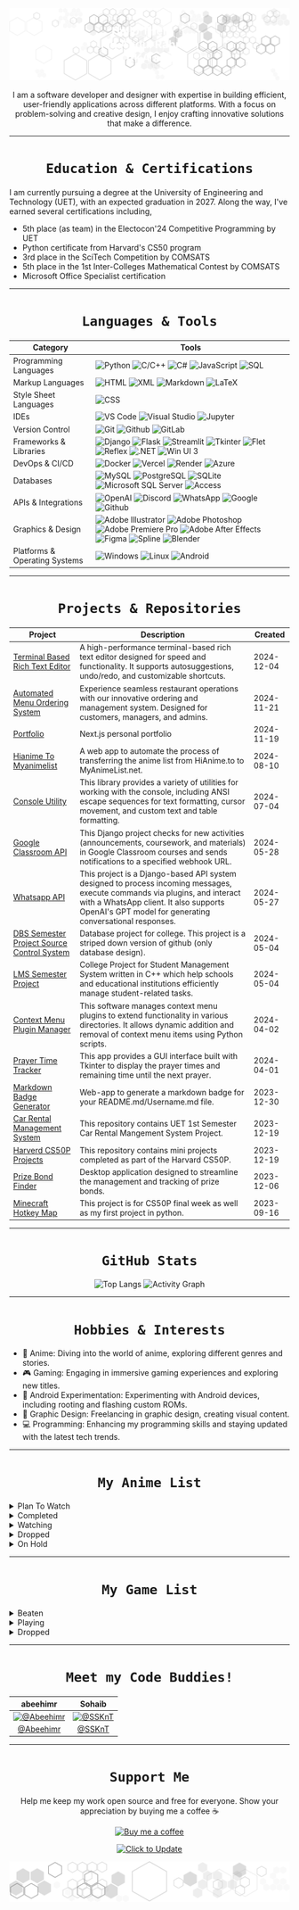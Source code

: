 <div align="center">

![I'm Abdul Rahman AKA abd](assets/svg/header.svg)

</div>

<div align="center">

I am a software developer and designer with expertise in building efficient, user-friendly applications across different platforms. With a focus on problem-solving and creative design, I enjoy crafting innovative solutions that make a difference.

</div>

<div align="center">

---
# `Education & Certifications`

</div>

I am currently pursuing a degree at the University of Engineering and Technology (UET), with an expected graduation in 2027. Along the way, I've earned several certifications including,

- 5th place (as team) in the Electocon'24 Competitive Programming by UET
- Python certificate from Harvard's CS50 program
- 3rd place in the SciTech Competition by COMSATS
- 5th place in the 1st Inter-Colleges Mathematical Contest by COMSATS
- Microsoft Office Specialist certification

<div align="center">

---
# `Languages & Tools`

</div>

<div align="center">

| Category | Tools |
| --- | --- |
| Programming Languages | ![Python](https://img.shields.io/badge/Python-ffffff?logo=python&style=for-the-badge&color=000000&logoColor=3776AB) ![C/C++](https://img.shields.io/badge/C/C++-ffffff?logo=c%2B%2B&style=for-the-badge&color=000000&logoColor=00599C) ![C#](https://img.shields.io/badge/C%23-ffffff?logo=c-sharp&style=for-the-badge&color=000000&logoColor=239120) ![JavaScript](https://img.shields.io/badge/JavaScript-ffffff?logo=javascript&style=for-the-badge&color=000000&logoColor=F7DF1E) ![SQL](https://img.shields.io/badge/SQL-ffffff?logo=sql&style=for-the-badge&color=000000&logoColor=003B57) |
| Markup  Languages | ![HTML](https://img.shields.io/badge/HTML-ffffff?logo=html5&style=for-the-badge&color=000000&logoColor=E34F26) ![XML](https://img.shields.io/badge/XML-ffffff?logo=xml&style=for-the-badge&color=000000&logoColor=FFA500) ![Markdown](https://img.shields.io/badge/Markdown-ffffff?logo=markdown&style=for-the-badge&color=000000&logoColor=ffffff) ![LaTeX](https://img.shields.io/badge/LaTeX-ffffff?logo=latex&style=for-the-badge&color=000000&logoColor=008080) |
| Style Sheet Languages | ![CSS](https://img.shields.io/badge/CSS-ffffff?logo=css3&style=for-the-badge&color=000000&logoColor=1572B6) |
| IDEs | ![VS Code](https://img.shields.io/badge/VS%20Code-ffffff?logo=visual-studio-code&style=for-the-badge&color=000000&logoColor=007ACC) ![Visual Studio](https://img.shields.io/badge/Visual%20Studio-ffffff?logo=visual-studio&style=for-the-badge&color=000000&logoColor=5C2D91) ![Jupyter](https://img.shields.io/badge/Jupyter-ffffff?logo=jupyter&style=for-the-badge&color=000000&logoColor=F37626) |
| Version Control | ![Git](https://img.shields.io/badge/Git-ffffff?logo=git&style=for-the-badge&color=000000&logoColor=F05032) ![Github](https://img.shields.io/badge/Github-ffffff?logo=github&style=for-the-badge&color=000000&logoColor=ffffff) ![GitLab](https://img.shields.io/badge/GitLab-ffffff?logo=gitlab&style=for-the-badge&color=000000&logoColor=FCA121) |
| Frameworks & Libraries | ![Django](https://img.shields.io/badge/Django-ffffff?logo=django&style=for-the-badge&color=000000&logoColor=092E20) ![Flask](https://img.shields.io/badge/Flask-ffffff?logo=flask&style=for-the-badge&color=000000&logoColor=ffffff) ![Streamlit](https://img.shields.io/badge/Streamlit-ffffff?logo=streamlit&style=for-the-badge&color=000000&logoColor=ff4f4f) ![Tkinter](https://img.shields.io/badge/Tkinter-ffffff?logo=tkinter&style=for-the-badge&color=000000&logoColor=ff4f4f) ![Flet](https://img.shields.io/badge/Flet-ffffff?logo=flet&style=for-the-badge&color=000000&logoColor=ff4f4f) ![Reflex](https://img.shields.io/badge/Reflex-ffffff?logo=reflex&style=for-the-badge&color=000000&logoColor=02569B) ![.NET](https://img.shields.io/badge/.NET-ffffff?logo=.net&style=for-the-badge&color=000000&logoColor=512BD4) ![Win UI 3](https://img.shields.io/badge/Win%20UI%203-ffffff?logo=winui&style=for-the-badge&color=000000&logoColor=5C2D91) |
| DevOps & CI/CD | ![Docker](https://img.shields.io/badge/Docker-ffffff?logo=docker&style=for-the-badge&color=000000&logoColor=2496ED) ![Vercel](https://img.shields.io/badge/Vercel-ffffff?logo=vercel&style=for-the-badge&color=000000&logoColor=ffffff) ![Render](https://img.shields.io/badge/Render-ffffff?logo=render&style=for-the-badge&color=000000&logoColor=ffffff) ![Azure](https://img.shields.io/badge/Azure-ffffff?logo=azure&style=for-the-badge&color=000000&logoColor=0089D6) |
| Databases | ![MySQL](https://img.shields.io/badge/MySQL-ffffff?logo=mysql&style=for-the-badge&color=000000&logoColor=4479A1) ![PostgreSQL](https://img.shields.io/badge/PostgreSQL-ffffff?logo=postgresql&style=for-the-badge&color=000000&logoColor=336791) ![SQLite](https://img.shields.io/badge/SQLite-ffffff?logo=sqlite&style=for-the-badge&color=000000&logoColor=003B57) ![Microsoft SQL Server](https://img.shields.io/badge/Microsoft%20SQL%20Server-ffffff?logo=microsoft-sql-server&style=for-the-badge&color=000000&logoColor=CC2927) ![Access](https://img.shields.io/badge/Access-ffffff?logo=access&style=for-the-badge&color=000000&logoColor=A4373A) |
| APIs & Integrations | ![OpenAI](https://img.shields.io/badge/OpenAI-ffffff?logo=openai&style=for-the-badge&color=000000&logoColor=FF0084) ![Discord](https://img.shields.io/badge/Discord-ffffff?logo=discord&style=for-the-badge&color=000000&logoColor=5865F2) ![WhatsApp](https://img.shields.io/badge/WhatsApp-ffffff?logo=whatsapp&style=for-the-badge&color=000000&logoColor=25D366) ![Google](https://img.shields.io/badge/Google-ffffff?logo=google&style=for-the-badge&color=000000&logoColor=4285F4) ![Github](https://img.shields.io/badge/Github-ffffff?logo=github&style=for-the-badge&color=000000&logoColor=ffffff) |
| Graphics & Design | ![Adobe Illustrator](https://img.shields.io/badge/Adobe%20Illustrator-ffffff?logo=adobe-illustrator&style=for-the-badge&color=000000&logoColor=FF9A00) ![Adobe Photoshop](https://img.shields.io/badge/Adobe%20Photoshop-ffffff?logo=adobe-photoshop&style=for-the-badge&color=000000&logoColor=31A8FF) ![Adobe Premiere Pro](https://img.shields.io/badge/Adobe%20Premiere%20Pro-ffffff?logo=adobe-premiere-pro&style=for-the-badge&color=000000&logoColor=9999FF) ![Adobe After Effects](https://img.shields.io/badge/Adobe%20After%20Effects-ffffff?logo=adobe-after-effects&style=for-the-badge&color=000000&logoColor=9999FF) ![Figma](https://img.shields.io/badge/Figma-ffffff?logo=figma&style=for-the-badge&color=000000&logoColor=F24E1E) ![Spline](https://img.shields.io/badge/Spline-ffffff?logo=spline&style=for-the-badge&color=000000&logoColor=FF4F4F) ![Blender](https://img.shields.io/badge/Blender-ffffff?logo=blender&style=for-the-badge&color=000000&logoColor=F5792A) |
| Platforms & Operating Systems | ![Windows](https://img.shields.io/badge/Windows-ffffff?logo=windows&style=for-the-badge&color=000000&logoColor=0078D6) ![Linux](https://img.shields.io/badge/Linux-ffffff?logo=linux&style=for-the-badge&color=000000&logoColor=FCC624) ![Android](https://img.shields.io/badge/Android-ffffff?logo=android&style=for-the-badge&color=000000&logoColor=3DDC84) |

</div>

<div align="center">

---
# `Projects & Repositories`

</div>

<div align="center">

| Project | Description | Created |
| --- | --- | --- |
| [Terminal Based Rich Text Editor](https://github.com/abdbbdii/Terminal-Based-Rich-Text-Editor) | A high-performance terminal-based rich text editor designed for speed and functionality. It supports autosuggestions, undo/redo, and customizable shortcuts. | 2024-12-04 |
| [Automated Menu Ordering System](https://github.com/abdbbdii/Automated-Menu-Ordering-System) | Experience seamless restaurant operations with our innovative ordering and management system. Designed for customers, managers, and admins. | 2024-11-21 |
| [Portfolio](https://github.com/abdbbdii/portfolio) | Next.js personal portfolio | 2024-11-19 |
| [Hianime To Myanimelist](https://github.com/abdbbdii/hianime-to-myanimelist) | A web app to automate the process of transferring the anime list from HiAnime.to to MyAnimeList.net. | 2024-08-10 |
| [Console Utility](https://github.com/abdbbdii/ConsoleUtility) | This library provides a variety of utilities for working with the console, including ANSI escape sequences for text formatting, cursor movement, and custom text and table formatting. | 2024-07-04 |
| [Google Classroom API](https://github.com/abdbbdii/Google_Classroom_API) | This Django project checks for new activities (announcements, coursework, and materials) in Google Classroom courses and sends notifications to a specified webhook URL. | 2024-05-28 |
| [Whatsapp API](https://github.com/abdbbdii/Whatsapp_API) | This project is a Django-based API system designed to process incoming messages, execute commands via plugins, and interact with a WhatsApp client. It also supports OpenAI's GPT model for generating conversational responses. | 2024-05-27 |
| [DBS Semester Project Source Control System](https://github.com/abdbbdii/DBS-Semester-Project-Source-Control-System) | Database project for college. This project is a striped down version of github (only database design). | 2024-05-04 |
| [LMS Semester Project](https://github.com/abdbbdii/LMS-Semester-Project) | College Project for Student Management System written in C++ which help schools and educational institutions efficiently manage student-related tasks. | 2024-05-04 |
| [Context Menu Plugin Manager](https://github.com/abdbbdii/Context-Menu-Plugin-Manager) | This software manages context menu plugins to extend functionality in various directories. It allows dynamic addition and removal of context menu items using Python scripts. | 2024-04-02 |
| [Prayer Time Tracker](https://github.com/abdbbdii/prayer-time-tracker) | This app provides a GUI interface built with Tkinter to display the prayer times and remaining time until the next prayer. | 2024-04-01 |
| [Markdown Badge Generator](https://github.com/abdbbdii/Markdown-badge-generator) | Web-app to generate a markdown badge for your README.md/Username.md file. | 2023-12-30 |
| [Car Rental Management System](https://github.com/abdbbdii/Car-Rental-Management-System) | This repository contains UET 1st Semester Car Rental Mangement System Project. | 2023-12-19 |
| [Harverd CS50P Projects](https://github.com/abdbbdii/Harverd-CS50P-projects) | This repository contains mini projects completed as part of the Harvard CS50P. | 2023-12-19 |
| [Prize Bond Finder](https://github.com/abdbbdii/prize-bond-finder) | Desktop application designed to streamline the management and tracking of prize bonds. | 2023-12-06 |
| [Minecraft Hotkey Map](https://github.com/abdbbdii/minecraft-hotkey-map) | This project is for CS50P final week as well as my first project in python. | 2023-09-16 |

</div>

<div align="center">

---
# `GitHub Stats`

</div>

<div align="center">

![Top Langs](https://github-readme-stats.vercel.app/api/top-langs/?username=abdbbdii&theme=github_dark&hide_border=true&layout=compact&card_width=1000&title_color=adbac7)
![Activity Graph](https://github-readme-activity-graph.vercel.app/graph?username=abdbbdii&theme=github-dark&custom_title=abd's%20this%20month%20activity%20on%20Github&hide_border=true&line=adbac7&color=adbac7)

</div>

<div align="center">

---
# `Hobbies & Interests`

</div>

- 🌟 Anime: Diving into the world of anime, exploring different genres and stories.
- 🎮 Gaming: Engaging in immersive gaming experiences and exploring new titles.
- 🤖 Android Experimentation: Experimenting with Android devices, including rooting and flashing custom ROMs.
- 🎨 Graphic Design: Freelancing in graphic design, creating visual content.
- 💻 Programming: Enhancing my programming skills and staying updated with the latest tech trends.

<div align="center">

---
# `My Anime List`

</div>

<details><summary>Plan To Watch</summary>

| 5-toubun no Hanayome | 91 Days | Akame ga Kill! | Blue Lock |
| :---: | :---: | :---: | :---: |
| ![5-toubun no Hanayome](https://cdn.myanimelist.net/images/anime/1819/97947.webp) | ![91 Days](https://cdn.myanimelist.net/images/anime/13/80515.jpg) | ![Akame ga Kill!](https://cdn.myanimelist.net/images/anime/1429/95946.webp) | ![Blue Lock](https://cdn.myanimelist.net/images/anime/1258/126929.jpg) |
| Boku no Hero Ac...demia | Bungou Stray Dogs | Chuunibyou demo...itai! | Code Geass: Han...louch |
| ![Boku no Hero Academia](https://cdn.myanimelist.net/images/anime/10/78745.jpg) | ![Bungou Stray Dogs](https://cdn.myanimelist.net/images/anime/3/79409.jpg) | ![Chuunibyou demo Koi ga Shitai!](https://cdn.myanimelist.net/images/anime/1905/142840.jpg) | ![Code Geass: Hangyaku no Lelouch](https://cdn.myanimelist.net/images/anime/1032/135088.jpg) |
| Code Geass: Han...orium | Death Parade | Gake no Ue no Ponyo | Haikyuu!! |
| ![Code Geass: Hangyaku no Lelouch R2 Picture Drama - Last Moratorium](https://cdn.myanimelist.net/images/anime/2/88062.webp) | ![Death Parade](https://cdn.myanimelist.net/images/anime/5/71553.webp) | ![Gake no Ue no Ponyo](https://cdn.myanimelist.net/images/anime/1331/138727.jpg) | ![Haikyuu!!](https://cdn.myanimelist.net/images/anime/7/76014.jpg) |
| Hal | Horimiya | Howl no Ugoku Shiro | Kage no Jitsury...u-hen |
| ![Hal](https://cdn.myanimelist.net/images/anime/6/46549.jpg) | ![Horimiya](https://cdn.myanimelist.net/images/anime/1695/111486.webp) | ![Howl no Ugoku Shiro](https://cdn.myanimelist.net/images/anime/1470/138723.jpg) | ![Kage no Jitsuryokusha ni Naritakute! Movie: Zankyou-hen](https://cdn.myanimelist.net/images/anime/1570/140518.jpg) |
| Kaijuu 8-gou Movie | Kengan Ashura Part 2 | Kimitachi wa Do...ru ka | Kiseijuu: Sei n...ritsu |
| ![Kaijuu 8-gou Movie](https://cdn.myanimelist.net/images/anime/1127/146604.jpg) | ![Kengan Ashura Part 2](https://cdn.myanimelist.net/images/anime/1546/102680.jpg) | ![Kimitachi wa Dou Ikiru ka](https://cdn.myanimelist.net/images/anime/1126/139654.webp) | ![Kiseijuu: Sei no Kakuritsu](https://cdn.myanimelist.net/images/anime/3/73178.jpg) |
| Kobayashi-san C...ragon | Kono Subarashii...wo! 2 | Kotonoha no Niwa | Mob Psycho 100:...kusha |
| ![Kobayashi-san Chi no Maid Dragon](https://cdn.myanimelist.net/images/anime/5/85434.webp) | ![Kono Subarashii Sekai ni Shukufuku wo! 2](https://cdn.myanimelist.net/images/anime/2/83188.webp) | ![Kotonoha no Niwa](https://cdn.myanimelist.net/images/anime/1597/112995.jpg) | ![Mob Psycho 100: Reigen - Shirarezaru Kiseki no Reinouryokusha](https://cdn.myanimelist.net/images/anime/7/89331.webp) |
| Ninja Kamui | Omoide no Marnie | Shikanoko Nokon...antan | Shin no Nakama ...shita |
| ![Ninja Kamui](https://cdn.myanimelist.net/images/anime/1142/141351.jpg) | ![Omoide no Marnie](https://cdn.myanimelist.net/images/anime/7/64293.webp) | ![Shikanoko Nokonoko Koshitantan](https://cdn.myanimelist.net/images/anime/1084/144617.jpg) | ![Shin no Nakama ja Nai to Yuusha no Party wo Oidasareta node, Henkyou de Slow Life suru Koto ni Shimashita](https://cdn.myanimelist.net/images/anime/1723/117854.jpg) |
| Shinchou Yuusha...ugiru | Tengoku Daimakyou | Tenkuu no Shiro...aputa | Tensei shitara ...a Ken |
| ![Shinchou Yuusha: Kono Yuusha ga Ore Tueee Kuse ni Shinchou Sugiru](https://cdn.myanimelist.net/images/anime/1715/103419.jpg) | ![Tengoku Daimakyou](https://cdn.myanimelist.net/images/anime/1121/133132.webp) | ![Tenkuu no Shiro Laputa](https://cdn.myanimelist.net/images/anime/5/37799.jpg) | ![Tensei shitara Slime Datta Ken](https://cdn.myanimelist.net/images/anime/1069/123309.webp) |
| Tonari no Kaibu...u-kun | Umi ga Kikoeru | World Trigger 2...eason | Zankyou no Terror |
| ![Tonari no Kaibutsu-kun](https://cdn.myanimelist.net/images/anime/4/39779.jpg) | ![Umi ga Kikoeru](https://cdn.myanimelist.net/images/anime/1498/131411.webp) | ![World Trigger 2nd Season](https://cdn.myanimelist.net/images/anime/1598/110462.jpg) | ![Zankyou no Terror](https://cdn.myanimelist.net/images/anime/1417/117422.webp) |

</details>

<details><summary>Completed</summary>

| Ano Hi Mita Han...Movie | Ansatsu Kyoushitsu | Ansatsu Kyoushi...eason | Bleach Movie 3:... Yobu |
| :---: | :---: | :---: | :---: |
| ![Ano Hi Mita Hana no Namae wo Bokutachi wa Mada Shiranai. Movie](https://cdn.myanimelist.net/images/anime/5/49993.jpg) | ![Ansatsu Kyoushitsu](https://cdn.myanimelist.net/images/anime/5/75639.webp) | ![Ansatsu Kyoushitsu 2nd Season](https://cdn.myanimelist.net/images/anime/8/77966.jpg) | ![Bleach Movie 3: Fade to Black - Kimi no Na wo Yobu](https://cdn.myanimelist.net/images/anime/3/64689.jpg) |
| Boku no Kokoro ...Yatsu | Byousoku 5 Cent...meter | Chainsaw Man | Dark Gathering |
| ![Boku no Kokoro no Yabai Yatsu](https://cdn.myanimelist.net/images/anime/1545/133887.jpg) | ![Byousoku 5 Centimeter](https://cdn.myanimelist.net/images/anime/1410/112994.webp) | ![Chainsaw Man](https://cdn.myanimelist.net/images/anime/1806/126216.jpg) | ![Dark Gathering](https://cdn.myanimelist.net/images/anime/1346/138731.jpg) |
| Darling in the ...ranXX | Death Note: Rewrite | Dororo | Dr. Stone: New ...art 2 |
| ![Darling in the FranXX](https://cdn.myanimelist.net/images/anime/1614/90408.jpg) | ![Death Note: Rewrite](https://cdn.myanimelist.net/images/anime/13/8518.jpg) | ![Dororo](https://cdn.myanimelist.net/images/anime/1879/100467.jpg) | ![Dr. Stone: New World Part 2](https://cdn.myanimelist.net/images/anime/1236/138696.jpg) |
| Dr. Stone: Ryuusui | Dr. Stone: Ston... Wars | Jujutsu Kaisen | Jujutsu Kaisen ...Movie |
| ![Dr. Stone: Ryuusui](https://cdn.myanimelist.net/images/anime/1071/124921.jpg) | ![Dr. Stone: Stone Wars](https://cdn.myanimelist.net/images/anime/1711/110614.jpg) | ![Jujutsu Kaisen](https://cdn.myanimelist.net/images/anime/1171/109222.jpg) | ![Jujutsu Kaisen 0 Movie](https://cdn.myanimelist.net/images/anime/1121/119044.jpg) |
| Jujutsu Kaisen ...eason | Kimetsu no Yaiba | Kimetsu no Yaib...a-hen | Kimetsu no Yaib...o-hen |
| ![Jujutsu Kaisen 2nd Season](https://cdn.myanimelist.net/images/anime/1792/138022.jpg) | ![Kimetsu no Yaiba](https://cdn.myanimelist.net/images/anime/1286/99889.webp) | ![Kimetsu no Yaiba Movie: Mugen Ressha-hen](https://cdn.myanimelist.net/images/anime/1704/106947.jpg) | ![Kimetsu no Yaiba: Hashira Geiko-hen](https://cdn.myanimelist.net/images/anime/1565/142711.jpg) |
| Kimetsu no Yaib...o-hen | Kimetsu no Yaib...u-hen | Kimi no Suizou ...betai | Koe no Katachi |
| ![Kimetsu no Yaiba: Katanakaji no Sato-hen](https://cdn.myanimelist.net/images/anime/1765/135099.jpg) | ![Kimetsu no Yaiba: Yuukaku-hen](https://cdn.myanimelist.net/images/anime/1908/120036.webp) | ![Kimi no Suizou wo Tabetai](https://cdn.myanimelist.net/images/anime/1768/93291.webp) | ![Koe no Katachi](https://cdn.myanimelist.net/images/anime/1122/96435.webp) |
| Mushoku Tensei:... Dasu | Nakitai Watashi...aburu | Nanatsu no Taizai | Nanatsu no Taiz...ebito |
| ![Mushoku Tensei: Isekai Ittara Honki Dasu](https://cdn.myanimelist.net/images/anime/1530/117776.webp) | ![Nakitai Watashi wa Neko wo Kaburu](https://cdn.myanimelist.net/images/anime/1045/106389.webp) | ![Nanatsu no Taizai](https://cdn.myanimelist.net/images/anime/8/65409.jpg) | ![Nanatsu no Taizai Movie 1: Tenkuu no Torawarebito](https://cdn.myanimelist.net/images/anime/1444/91899.jpg) |
| Nanatsu no Taiz...katsu | Nanatsu no Taiz...kirin | Nanatsu no Taiz...rushi | Nichijou |
| ![Nanatsu no Taizai: Imashime no Fukkatsu](https://cdn.myanimelist.net/images/anime/11/90089.jpg) | ![Nanatsu no Taizai: Kamigami no Gekirin](https://cdn.myanimelist.net/images/anime/1546/103418.jpg) | ![Nanatsu no Taizai: Seisen no Shirushi](https://cdn.myanimelist.net/images/anime/13/79331.webp) | ![Nichijou](https://cdn.myanimelist.net/images/anime/3/75617.jpg) |
| One Punch Man 2...eason | One Punch Man 2...cials | One Punch Man S...cials | Ore dake Level ...a Ken |
| ![One Punch Man 2nd Season](https://cdn.myanimelist.net/images/anime/1247/122044.jpg) | ![One Punch Man 2nd Season Specials](https://cdn.myanimelist.net/images/anime/1618/103829.jpg) | ![One Punch Man Specials](https://cdn.myanimelist.net/images/anime/1452/97840.webp) | ![Ore dake Level Up na Ken](https://cdn.myanimelist.net/images/anime/1801/142390.jpg) |
| Owari no Seraph | Owari no Seraph...n-hen | Re:Zero kara Ha...katsu | Re:Zero kara Ha...Movie |
| ![Owari no Seraph](https://cdn.myanimelist.net/images/anime/5/73474.webp) | ![Owari no Seraph: Nagoya Kessen-hen](https://cdn.myanimelist.net/images/anime/9/76632.webp) | ![Re:Zero kara Hajimeru Isekai Seikatsu](https://cdn.myanimelist.net/images/anime/1522/128039.webp) | ![Re:Zero kara Hajimeru Isekai Seikatsu - Hyouketsu no Kizuna - Manner Movie](https://cdn.myanimelist.net/images/anime/1599/106827.jpg) |
| Re:Zero kara Ha...art 2 | Shigatsu wa Kim...o Uso | Shingeki no Kyojin | Shingeki no Kyo...son 2 |
| ![Re:Zero kara Hajimeru Isekai Seikatsu 2nd Season Part 2](https://cdn.myanimelist.net/images/anime/1724/117421.jpg) | ![Shigatsu wa Kimi no Uso](https://cdn.myanimelist.net/images/anime/1405/143284.webp) | ![Shingeki no Kyojin](https://cdn.myanimelist.net/images/anime/10/47347.jpg) | ![Shingeki no Kyojin Season 2](https://cdn.myanimelist.net/images/anime/4/84177.jpg) |
| Shingeki no Kyo...son 3 | Shingeki no Kyo...eason | Shingeki no Kyo...art 2 | Sword Art Onlin...nline |
| ![Shingeki no Kyojin Season 3](https://cdn.myanimelist.net/images/anime/1173/92110.jpg) | ![Shingeki no Kyojin: The Final Season](https://cdn.myanimelist.net/images/anime/1000/110531.webp) | ![Shingeki no Kyojin: The Final Season Part 2](https://cdn.myanimelist.net/images/anime/1948/120625.webp) | ![Sword Art Online Alternative: Gun Gale Online](https://cdn.myanimelist.net/images/anime/1141/93288.jpg) |
| Sword Art Online II | Sword Art Onlin...ation | Sword Art Onlin...world | Sword Art Onlin...eason |
| ![Sword Art Online II](https://cdn.myanimelist.net/images/anime/1223/121999.webp) | ![Sword Art Online: Alicization](https://cdn.myanimelist.net/images/anime/1993/93837.jpg) | ![Sword Art Online: Alicization - War of Underworld](https://cdn.myanimelist.net/images/anime/1630/103417.webp) | ![Sword Art Online: Alicization - War of Underworld 2nd Season](https://cdn.myanimelist.net/images/anime/1438/105106.jpg) |
| Tate no Yuusha ...agari | Tate no Yuusha ...son 3 | Tenki no Ko | Tokyo Ghoul:re |
| ![Tate no Yuusha no Nariagari](https://cdn.myanimelist.net/images/anime/1490/101365.webp) | ![Tate no Yuusha no Nariagari Season 3](https://cdn.myanimelist.net/images/anime/1317/139802.jpg) | ![Tenki no Ko](https://cdn.myanimelist.net/images/anime/1880/101146.jpg) | ![Tokyo Ghoul:re](https://cdn.myanimelist.net/images/anime/1063/95086.jpg) |
| Tokyo Ghoul:re ...eason | Tokyo Revengers | Tokyo Revengers...n-hen | Tomodachi Game |
| ![Tokyo Ghoul:re 2nd Season](https://cdn.myanimelist.net/images/anime/1545/121995.jpg) | ![Tokyo Revengers](https://cdn.myanimelist.net/images/anime/1839/122012.jpg) | ![Tokyo Revengers: Seiya Kessen-hen](https://cdn.myanimelist.net/images/anime/1773/132313.jpg) | ![Tomodachi Game](https://cdn.myanimelist.net/images/anime/1247/121345.jpg) |
| Violet Evergard...ngyou | Violet Evergard...Movie | Violet Evergard...Darou | Wind Breaker |
| ![Violet Evergarden Gaiden: Eien to Jidou Shuki Ningyou](https://cdn.myanimelist.net/images/anime/1667/112943.jpg) | ![Violet Evergarden Movie](https://cdn.myanimelist.net/images/anime/1825/110716.webp) | ![Violet Evergarden: Kitto "Ai" wo Shiru Hi ga Kuru no Darou](https://cdn.myanimelist.net/images/anime/9/89993.jpg) | ![Wind Breaker](https://cdn.myanimelist.net/images/anime/1438/141816.jpg) |
| Yakusoku no Nev...rland | Youkoso Jitsury...tsu e | Youkoso Jitsury...eason |
| ![Yakusoku no Neverland](https://cdn.myanimelist.net/images/anime/1830/118780.jpg) | ![Youkoso Jitsuryoku Shijou Shugi no Kyoushitsu e](https://cdn.myanimelist.net/images/anime/5/86830.webp) | ![Youkoso Jitsuryoku Shijou Shugi no Kyoushitsu e 2nd Season](https://cdn.myanimelist.net/images/anime/1010/124180.jpg) |

</details>

<details><summary>Watching</summary>

| Ao no Exorcist | Dandadan | Fruits Basket 1...eason | Kaguya-sama wa ...ousen |
| :---: | :---: | :---: | :---: |
| ![Ao no Exorcist](https://cdn.myanimelist.net/images/anime/10/75195.webp) | ![Dandadan](https://cdn.myanimelist.net/images/anime/1584/143719.jpg) | ![Fruits Basket 1st Season](https://cdn.myanimelist.net/images/anime/1447/99827.webp) | ![Kaguya-sama wa Kokurasetai: Tensai-tachi no Renai Zunousen](https://cdn.myanimelist.net/images/anime/1295/106551.jpg) |
| Kaguya-sama wa ...ousen | Mahouka Koukou ...ousei | Steins;Gate 0 | Vinland Saga |
| ![Kaguya-sama wa Kokurasetai? Tensai-tachi no Renai Zunousen](https://cdn.myanimelist.net/images/anime/1764/106659.jpg) | ![Mahouka Koukou no Rettousei](https://cdn.myanimelist.net/images/anime/11/61039.webp) | ![Steins;Gate 0](https://cdn.myanimelist.net/images/anime/1375/93521.jpg) | ![Vinland Saga](https://cdn.myanimelist.net/images/anime/1500/103005.jpg) |

</details>

<details><summary>Dropped</summary>

| Cyberpunk: Edge...nners | Elfen Lied | Sousou no Frieren | Tekken: Bloodline |
| :---: | :---: | :---: | :---: |
| ![Cyberpunk: Edgerunners](https://cdn.myanimelist.net/images/anime/1818/126435.jpg) | ![Elfen Lied](https://cdn.myanimelist.net/images/anime/1780/121555.jpg) | ![Sousou no Frieren](https://cdn.myanimelist.net/images/anime/1015/138006.jpg) | ![Tekken: Bloodline](https://cdn.myanimelist.net/images/anime/1842/127170.jpg) |
| Trigun Stampede | Tsuki ga Michib...uchuu |
| ![Trigun Stampede](https://cdn.myanimelist.net/images/anime/1426/129194.jpg) | ![Tsuki ga Michibiku Isekai Douchuu](https://cdn.myanimelist.net/images/anime/1950/116474.jpg) |

</details>

<details><summary>On Hold</summary>

| Kiniro Mosaic | Kusuriya no Hit...igoto | Tokyo Revengers...u-hen |
| :---: | :---: | :---: |
| ![Kiniro Mosaic](https://cdn.myanimelist.net/images/anime/1793/117610.webp) | ![Kusuriya no Hitorigoto](https://cdn.myanimelist.net/images/anime/1708/138033.jpg) | ![Tokyo Revengers: Tenjiku-hen](https://cdn.myanimelist.net/images/anime/1853/139843.jpg) |

</details>

<div align="center">

---
# `My Game List`

</div>

<details><summary>Beaten</summary>

| Planet of Lana | Little Nightmares II | Ori and the Wil...Wisps |
| :---: | :---: | :---: |
| ![Planet of Lana](https://media.rawg.io/media/crop/600/400/games/c61/c61a8959e0cb3cdcb2bd52a2f3aa0c2c.jpg) | ![Little Nightmares II](https://media.rawg.io/media/crop/600/400/games/c2a/c2a7dc4540eb79aaff7099ae691105d3.jpg) | ![Ori and the Will of the Wisps](https://media.rawg.io/media/crop/600/400/games/718/71891d2484a592d871e91dc826707e1c.jpg) |
| Gris | Among Us | Asphalt 9: Legends |
| ![Gris](https://media.rawg.io/media/crop/600/400/games/51c/51c430f1795c79b78f863a9f22dc422d.jpg) | ![Among Us](https://media.rawg.io/media/crop/600/400/games/e74/e74458058b35e01c1ae3feeb39a3f724.jpg) | ![Asphalt 9: Legends](https://media.rawg.io/media/crop/600/400/games/e96/e96d3582bf1bd6dbe6edae5319dcdb83.jpg) |
| Minecraft: Stor...n Two | Little Nightmares | What Remains of...Finch |
| ![Minecraft: Story Mode — Season Two](https://media.rawg.io/media/crop/600/400/games/5eb/5ebb2eff31f782b5ca986353dbfb8694.jpg) | ![Little Nightmares](https://media.rawg.io/media/crop/600/400/games/8a0/8a02f84a5916ede2f923b88d5f8217ba.jpg) | ![What Remains of Edith Finch](https://media.rawg.io/media/crop/600/400/games/34e/34e100b1f648de99f32d477065f04653.jpg) |
| Hollow Knight | INSIDE | Ori and the Bli...ition |
| ![Hollow Knight](https://media.rawg.io/media/crop/600/400/games/4cf/4cfc6b7f1850590a4634b08bfab308ab.jpg) | ![INSIDE](https://media.rawg.io/media/crop/600/400/games/d5a/d5a24f9f71315427fa6e966fdd98dfa6.jpg) | ![Ori and the Blind Forest: Definitive Edition](https://media.rawg.io/media/crop/600/400/games/04a/04a7e7e185fb51493bdcbe1693a8b3dc.jpg) |
| Minecraft: Stor... Mode | BADLAND: Game o...ition | Grand Theft Auto V |
| ![Minecraft: Story Mode](https://media.rawg.io/media/crop/600/400/games/a5e/a5e718412ecc9fc7008b59b2e2a29da1.jpg) | ![BADLAND: Game of the Year Edition](https://media.rawg.io/media/crop/600/400/screenshots/6a3/6a3ee4e7f0466634bf2aec806688f7cf.jpg) | ![Grand Theft Auto V](https://media.rawg.io/media/crop/600/400/games/20a/20aa03a10cda45239fe22d035c0ebe64.jpg) |
| FEZ | Portal 2 | Limbo |
| ![FEZ](https://media.rawg.io/media/crop/600/400/games/4cb/4cb855e8ef1578415a928e53c9f51867.png) | ![Portal 2](https://media.rawg.io/media/crop/600/400/games/2ba/2bac0e87cf45e5b508f227d281c9252a.jpg) | ![Limbo](https://media.rawg.io/media/crop/600/400/games/942/9424d6bb763dc38d9378b488603c87fa.jpg) |
| Assassin's Creed II | Portal | Need for Speed:...und 2 |
| ![Assassin's Creed II](https://media.rawg.io/media/crop/600/400/games/1be/1bed7fae69d1004c09dfe1101d5a3a94.jpg) | ![Portal](https://media.rawg.io/media/crop/600/400/games/7fa/7fa0b586293c5861ee32490e953a4996.jpg) | ![Need for Speed: Underground 2](https://media.rawg.io/media/crop/600/400/games/dc6/dc68ca77e06ad993aade7faf645f5ec2.jpg) |
| Grand Theft Aut...dreas | Grand Theft Aut... City | Counter-Strike |
| ![Grand Theft Auto: San Andreas](https://media.rawg.io/media/crop/600/400/games/960/960b601d9541cec776c5fa42a00bf6c4.jpg) | ![Grand Theft Auto: Vice City](https://media.rawg.io/media/crop/600/400/games/13a/13a528ac9cf48bbb6be5d35fe029336d.jpg) | ![Counter-Strike](https://media.rawg.io/media/crop/600/400/games/9c4/9c47f320eb73c9a02d462e12f6206b26.jpg) |
| Super Mario Bros. |
| ![Super Mario Bros.](https://media.rawg.io/media/crop/600/400/games/154/154fea9689109f26c49c6a2db6263ef9.jpg) |

</details>

<details><summary>Playing</summary>

| Stray | Valorant | Celeste |
| :---: | :---: | :---: |
| ![Stray](https://media.rawg.io/media/crop/600/400/games/cd3/cd3c9c7d3e95cb1608fd6250f1b90b7a.jpg) | ![Valorant](https://media.rawg.io/media/crop/600/400/games/b11/b11127b9ee3c3701bd15b9af3286d20e.jpg) | ![Celeste](https://media.rawg.io/media/crop/600/400/games/594/59487800889ebac294c7c2c070d02356.jpg) |
| Minecraft |
| ![Minecraft](https://media.rawg.io/media/crop/600/400/games/b4e/b4e4c73d5aa4ec66bbf75375c4847a2b.jpg) |

</details>

<details><summary>Dropped</summary>

| Somerville | Cuphead: The De...ourse | Need for Speed ...yback |
| :---: | :---: | :---: |
| ![Somerville](https://media.rawg.io/media/crop/600/400/games/4fa/4fa26d7d2a9bd1deed199291668690a3.jpg) | ![Cuphead: The Delicious Last Course](https://media.rawg.io/media/crop/600/400/games/01b/01b85423bbfb5f8bc6bcf29dc0cfd6d9.jpg) | ![Need for Speed Payback](https://media.rawg.io/media/crop/600/400/games/a57/a57e3c73ca46cbf55b526c828e3545c0.jpg) |
| Unravel | Asphalt 8: Airborne | The Swapper |
| ![Unravel](https://media.rawg.io/media/crop/600/400/games/cfe/cfe114c081281960bd79ace5209c0a4a.jpg) | ![Asphalt 8: Airborne](https://media.rawg.io/media/crop/600/400/screenshots/8a0/8a08bbf37f602041183946d0b029d218.jpg) | ![The Swapper](https://media.rawg.io/media/crop/600/400/games/6fc/6fcb1c529c764700d55f3bbc1b0fbb5b.jpg) |
| Don't Starve | Need for Speed:... Game | Need For Speed:...anted |
| ![Don't Starve](https://media.rawg.io/media/crop/600/400/games/f3e/f3eec35c6218dcfd93a537751e6bfa61.jpg) | ![Need for Speed: Most Wanted - A Criterion Game](https://media.rawg.io/media/crop/600/400/games/228/228e21229213695c8f6697a6b3387a2b.jpg) | ![Need For Speed: Most Wanted](https://media.rawg.io/media/crop/600/400/games/41b/41ba37b6a3e706dc1d27d49afbf0f72a.jpg) |
| Super Mario Wor...nce 2 | Super Mario Advance | Super Mario Wor...sland |
| ![Super Mario World: Super Mario Advance 2](https://media.rawg.io/media/crop/600/400/games/413/4135e800918b4d9c0f6094ccd003a054.jpg) | ![Super Mario Advance](https://media.rawg.io/media/crop/600/400/games/315/315369a4de9c90fd7046c3006aaf908f.jpg) | ![Super Mario World 2: Yoshi's Island](https://media.rawg.io/media/crop/600/400/games/98d/98d8fbc56c9a322a84ee38128e487bc8.jpg) |
| Super Mario World |
| ![Super Mario World](https://media.rawg.io/media/crop/600/400/games/3bb/3bb2c8d774c3a83eb2c17d0d3d51f020.jpg) |

</details>

<div align="center">

---
# `Meet my Code Buddies!`

</div>

<div align="center">

| abeehimr | Sohaib |
| :---: | :---: |
| [![@Abeehimr](https://github.com/Abeehimr.png?size=150)](https://github.com/Abeehimr) | [![@SSKnT](https://github.com/SSKnT.png?size=150)](https://github.com/SSKnT) |
| [@Abeehimr](https://github.com/Abeehimr) | [@SSKnT](https://github.com/SSKnT) |

</div>

<div align="center">

---
# `Support Me`

</div>

<div align="center">

Help me keep my work open source and free for everyone. Show your appreciation by buying me a coffee ☕️

[![Buy me a coffee](https://img.shields.io/badge/Buy%20me%20a%20coffee-ffffff?logo=buymeacoffee&style=for-the-badge&color=ffdd00&logoColor=000000)](https://www.buymeacoffee.com/abdbbdii)

</div>

<div align="center">

[![Click to Update](https://img.shields.io/badge/Update-Last_Updated:_2024--12--31_08:46:34_UTC-ffffff?style=for-the-badge&color=080808)](https://abd-utils-server.vercel.app/service/trigger-workflow/?owner=abdbbdii&repo=abdbbdii&event=update-readme&redirect_uri=https%3A%2F%2Fgithub.com%2Fabdbbdii)

</div>

<div align="center">

![footer](assets/svg/footer.svg)

</div>